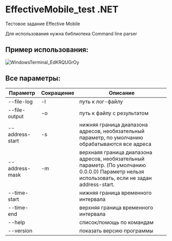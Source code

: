 # EffectiveMobile_test .NET
Тестовое задание Effective Mobile


Для использования нужна библиотека Command line parser



## Пример использования:
![WindowsTerminal_EdKRQUGrOy](https://github.com/NathanWindBreaker/EffectiveMobile_test/assets/131296983/ae1f83f5-84df-41e1-ab73-a7fc1680b5f7)

## Все параметры:

| Параметр |   Сокращение  | Описание |
| ------ | ------ | ------ |
| --file-log      | -l  | путь к лог-файлу |
| --file-output   | -o  | путь к файлу с результатом |
| --address-start | -s  | нижняя граница диапазона адресов, необязательный параметр, по умолчанию обрабатываются все адреса |
| --address-mask  | -m  | верхнаяя граница диапазона адресов, необязательный параметр. (По умолчанию 0.0.0.0) Параметр нельзя использовать, если не задан address-start. |
| --time-start    |     | нижняя граница временного интервала |
| --time-end      |     | верхняя граница временного интервала |
| --help          |     | список/помощь по командам |
| --version       |     | показать версию программы |
